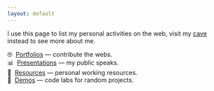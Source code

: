 ```yaml
---
layout: default
---
```


I use this page to list my personal activities on the web, visit my [cave](https://zaf.web.id) instead to see more about me.

🤓&nbsp;&nbsp;[Portfolios](portfolios) &mdash; contribute the webs.  
📊&nbsp;&nbsp;[Presentations](presentations) &mdash; my public speaks.  
🎁&nbsp;&nbsp;[Resources](resources) &mdash; personal working resources.  
👻&nbsp;&nbsp;[Demos](demos) &mdash; code labs for random projects.  